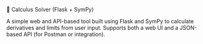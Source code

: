 🧮 Calculus Solver (Flask + SymPy)

A simple web and API-based tool built using Flask and SymPy to calculate derivatives and limits from user input.
Supports both a web UI and a JSON-based API (for Postman or integration).
